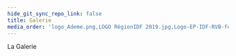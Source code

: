 ```yaml
---
hide_git_sync_repo_link: false
title: Galerie
media_order: 'logo_Ademe.png,LOGO RégionIDF 2019.jpg,Logo-EP-IDF-RVB-fond blanc-350px.png'
---
```


La Galerie
